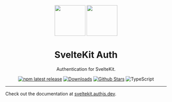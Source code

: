<p align="center">
  <a href="https://kit.svelte.dev" target="_blank"><img height="96px" src="https://authjs.dev/img/etc/sveltekit.svg" /></a>
  <a href="https://sveltekit.authjs.dev" target="_blank"><img height="96px" src="https://authjs.dev/img/logo-sm.png" /></a>
  <h1 align="center">SvelteKit Auth</h1>
</p>
<p align="center">
  Authentication for SvelteKit.
</p>
<p align="center">
  <a href="https://www.npmjs.com/package/@oneum-io/sveltekit"><img src="https://img.shields.io/npm/v/@oneum-io/sveltekit?style=flat-square&label=latest&color=purple" alt="npm latest release" /></a>
  <a href="https://www.npmtrends.com/@oneum-io/sveltekit"><img src="https://img.shields.io/npm/dm/@oneum-io/sveltekit?style=flat-square&color=cyan" alt="Downloads" /></a>
  <a href="https://github.com/nextauthjs/next-auth/stargazers"><img src="https://img.shields.io/github/stars/nextauthjs/next-auth?style=flat-square&color=orange" alt="Github Stars" /></a>
  <img src="https://shields.io/badge/TypeScript-3178C6?logo=TypeScript&logoColor=fff&style=flat-square" alt="TypeScript" />
</p>

---

Check out the documentation at [sveltekit.authjs.dev](https://sveltekit.authjs.dev).
